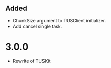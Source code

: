 ## Added
- ChunkSize argument to TUSClient initializer.
- Add cancel single task.

# 3.0.0
- Rewrite of TUSKit
